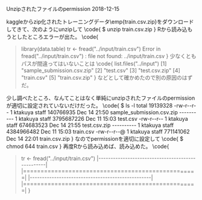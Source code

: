 Unzipされたファイルのpermission
2018-12-15


kaggleからzip化されたトレーニングデータ\emp{train.csv.zip}をダウンロードしてきて、次のようにunzipして
\code{
$ unzip train.csv.zip
}
Rから読み込もうとしたところエラーが出た。
\code{
> library(data.table)
> tr <- fread("../input/train.csv")
Error in fread("../input/train.csv") : file not found: ../input/train.csv
}
少なくともパスが間違ってはいないことは
\code{
> list.files("../input")
[1] "sample_submission.csv.zip"
[2] "test.csv"
[3] "test.csv.zip"
[4] "train.csv"
[5] "train.csv.zip"
}
などとして確かめたので別の原因のはずだ。


少し調べたところ、なんてことはなく単純にunzipされたファイルのpermissionが適切に設定されていないだけだった。
\code{
$ ls -l
total 19139328
-rw-r--r--  1 ktakuya  staff   140766935 Dec 14 21:50 sample_submission.csv.zip
----------  1 ktakuya  staff  3795687226 Dec 11 15:03 test.csv
-rw-r--r--  1 ktakuya  staff   674683523 Dec 14 21:55 test.csv.zip
----------  1 ktakuya  staff  4384966482 Dec 11 15:03 train.csv
-rw-r--r--@ 1 ktakuya  staff   771141062 Dec 14 22:01 train.csv.zip
}
なのでpermissionを適切に設定して
\code{
$ chmod 644 train.csv
}
再度Rから読み込めば、読み込めた。
\code{
> tr <- fread("../input/train.csv")
|--------------------------------------------------|
|==================================================|
|--------------------------------------------------|
|==================================================|
}
